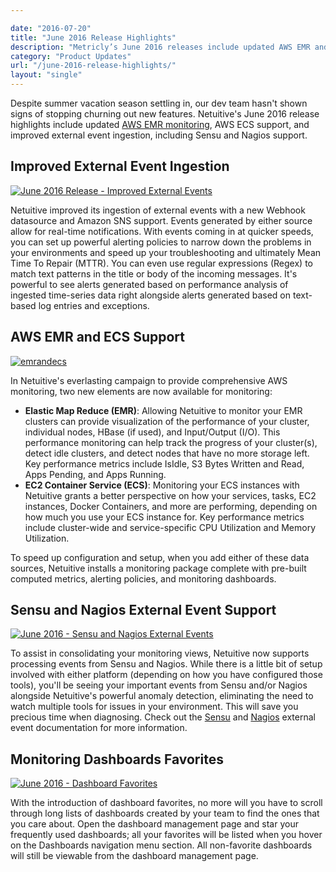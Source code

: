 ```yaml
---

date: "2016-07-20"
title: "June 2016 Release Highlights"
description: "Metricly’s June 2016 releases include updated AWS EMR and AWS ECS monitoring and improved external event ingestion, including Sensu and Nagios support."
category: "Product Updates"
url: "/june-2016-release-highlights/"
layout: "single"
---
```



Despite summer vacation season settling in, our dev team hasn't shown signs of stopping churning out new features. Netuitive's June 2016 release highlights include updated [AWS EMR monitoring](https://www.metricly.com/aws-emr-monitoring), AWS ECS support, and improved external event ingestion, including Sensu and Nagios support.

Improved External Event Ingestion
---------------------------------

[![June 2016 Release - Improved External Events](https://www.metricly.comhttps://s3-us-west-2.amazonaws.com/com-netuitive-app-usw2-public/wp-content/uploads/2016/07/improved-ext-event-ingest-1024x821.png)](https://www.metricly.comhttps://s3-us-west-2.amazonaws.com/com-netuitive-app-usw2-public/wp-content/uploads/2016/07/improved-ext-event-ingest.png)

Netuitive improved its ingestion of external events with a new Webhook datasource and Amazon SNS support. Events generated by either source allow for real-time notifications. With events coming in at quicker speeds, you can set up powerful alerting policies to narrow down the problems in your environments and speed up your troubleshooting and ultimately Mean Time To Repair (MTTR). You can even use regular expressions (Regex) to match text patterns in the title or body of the incoming messages. It's powerful to see alerts generated based on performance analysis of ingested time-series data right alongside alerts generated based on text-based log entries and exceptions.

AWS EMR and ECS Support
-----------------------

[![emrandecs](https://www.metricly.comhttps://s3-us-west-2.amazonaws.com/com-netuitive-app-usw2-public/wp-content/uploads/2016/07/emrandecs.png)](https://www.metricly.comhttps://s3-us-west-2.amazonaws.com/com-netuitive-app-usw2-public/wp-content/uploads/2016/07/emrandecs.png)

In Netuitive's everlasting campaign to provide comprehensive AWS monitoring, two new elements are now available for monitoring:

-   **Elastic Map Reduce (EMR)**: Allowing Netuitive to monitor your EMR clusters can provide visualization of the performance of your cluster, individual nodes, HBase (if used), and Input/Output (I/O). This performance monitoring can help track the progress of your cluster(s), detect idle clusters, and detect nodes that have no more storage left. Key performance metrics include IsIdle, S3 Bytes Written and Read, Apps Pending, and Apps Running.
-   **EC2 Container Service (ECS)**: Monitoring your ECS instances with Netuitive grants a better perspective on how your services, tasks, EC2 instances, Docker Containers, and more are performing, depending on how much you use your ECS instance for. Key performance metrics include cluster-wide and service-specific CPU Utilization and Memory Utilization.

To speed up configuration and setup, when you add either of these data sources, Netuitive installs a monitoring package complete with pre-built computed metrics, alerting policies, and monitoring dashboards.

Sensu and Nagios External Event Support
---------------------------------------

[![June 2016 - Sensu and Nagios External Events](https://www.metricly.comhttps://s3-us-west-2.amazonaws.com/com-netuitive-app-usw2-public/wp-content/uploads/2016/07/sensu-nagios-1024x576.png)](https://www.metricly.comhttps://s3-us-west-2.amazonaws.com/com-netuitive-app-usw2-public/wp-content/uploads/2016/07/sensu-nagios.png)

To assist in consolidating your monitoring views, Netuitive now supports processing events from Sensu and Nagios. While there is a little bit of setup involved with either platform (depending on how you have configured those tools), you'll be seeing your important events from Sensu and/or Nagios alongside Netuitive's powerful anomaly detection, eliminating the need to watch multiple tools for issues in your environment. This will save you precious time when diagnosing. Check out the [Sensu](https://help.netuitive.com/Content/Events/sensu.htm) and [Nagios](https://help.netuitive.com/Content/Events/nagios.htm) external event documentation for more information.

Monitoring Dashboards Favorites
-------------------------------

[![June 2016 - Dashboard Favorites](https://www.metricly.comhttps://s3-us-west-2.amazonaws.com/com-netuitive-app-usw2-public/wp-content/uploads/2016/07/dashboard-fav-1024x576.png)](https://www.metricly.comhttps://s3-us-west-2.amazonaws.com/com-netuitive-app-usw2-public/wp-content/uploads/2016/07/dashboard-fav.png)

With the introduction of dashboard favorites, no more will you have to scroll through long lists of dashboards created by your team to find the ones that you care about. Open the dashboard management page and star your frequently used dashboards; all your favorites will be listed when you hover on the Dashboards navigation menu section. All non-favorite dashboards will still be viewable from the dashboard management page.
